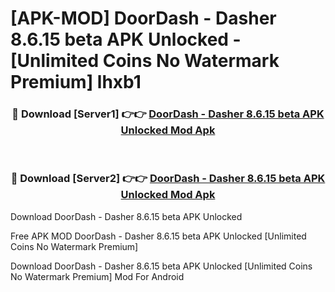 # [APK-MOD] DoorDash - Dasher 8.6.15 beta APK Unlocked - [Unlimited Coins No Watermark Premium] lhxb1



<div align="center">
<h3>🔴 Download [Server1] 👉👉 <a href="https://momento.my/?title=DoorDash_-_Dasher_8.6.15_beta_APK_Unlocked">DoorDash - Dasher 8.6.15 beta APK Unlocked Mod Apk</a></h3><br>

<h3>🔴 Download [Server2] 👉👉 <a href="https://momento.my/?title=DoorDash_-_Dasher_8.6.15_beta_APK_Unlocked">DoorDash - Dasher 8.6.15 beta APK Unlocked Mod Apk</a></h3>
</div>



Download DoorDash - Dasher 8.6.15 beta APK Unlocked 

Free APK MOD DoorDash - Dasher 8.6.15 beta APK Unlocked [Unlimited Coins No Watermark Premium]

Download DoorDash - Dasher 8.6.15 beta APK Unlocked [Unlimited Coins No Watermark Premium] Mod For Android
